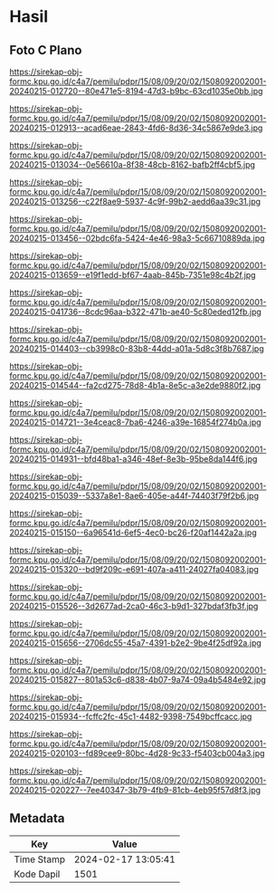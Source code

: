 # Hasil

## Foto C Plano

https://sirekap-obj-formc.kpu.go.id/c4a7/pemilu/pdpr/15/08/09/20/02/1508092002001-20240215-012720--80e471e5-8194-47d3-b9bc-63cd1035e0bb.jpg

https://sirekap-obj-formc.kpu.go.id/c4a7/pemilu/pdpr/15/08/09/20/02/1508092002001-20240215-012913--acad6eae-2843-4fd6-8d36-34c5867e9de3.jpg

https://sirekap-obj-formc.kpu.go.id/c4a7/pemilu/pdpr/15/08/09/20/02/1508092002001-20240215-013034--0e56610a-8f38-48cb-8162-bafb2ff4cbf5.jpg

https://sirekap-obj-formc.kpu.go.id/c4a7/pemilu/pdpr/15/08/09/20/02/1508092002001-20240215-013256--c22f8ae9-5937-4c9f-99b2-aedd6aa39c31.jpg

https://sirekap-obj-formc.kpu.go.id/c4a7/pemilu/pdpr/15/08/09/20/02/1508092002001-20240215-013456--02bdc6fa-5424-4e46-98a3-5c66710889da.jpg

https://sirekap-obj-formc.kpu.go.id/c4a7/pemilu/pdpr/15/08/09/20/02/1508092002001-20240215-013659--e19f1edd-bf67-4aab-845b-7351e98c4b2f.jpg

https://sirekap-obj-formc.kpu.go.id/c4a7/pemilu/pdpr/15/08/09/20/02/1508092002001-20240215-041736--8cdc96aa-b322-471b-ae40-5c80eded12fb.jpg

https://sirekap-obj-formc.kpu.go.id/c4a7/pemilu/pdpr/15/08/09/20/02/1508092002001-20240215-014403--cb3998c0-83b8-44dd-a01a-5d8c3f8b7687.jpg

https://sirekap-obj-formc.kpu.go.id/c4a7/pemilu/pdpr/15/08/09/20/02/1508092002001-20240215-014544--fa2cd275-78d8-4b1a-8e5c-a3e2de9880f2.jpg

https://sirekap-obj-formc.kpu.go.id/c4a7/pemilu/pdpr/15/08/09/20/02/1508092002001-20240215-014721--3e4ceac8-7ba6-4246-a39e-16854f274b0a.jpg

https://sirekap-obj-formc.kpu.go.id/c4a7/pemilu/pdpr/15/08/09/20/02/1508092002001-20240215-014931--bfd48ba1-a346-48ef-8e3b-95be8da144f6.jpg

https://sirekap-obj-formc.kpu.go.id/c4a7/pemilu/pdpr/15/08/09/20/02/1508092002001-20240215-015039--5337a8e1-8ae6-405e-a44f-74403f79f2b6.jpg

https://sirekap-obj-formc.kpu.go.id/c4a7/pemilu/pdpr/15/08/09/20/02/1508092002001-20240215-015150--6a96541d-6ef5-4ec0-bc26-f20af1442a2a.jpg

https://sirekap-obj-formc.kpu.go.id/c4a7/pemilu/pdpr/15/08/09/20/02/1508092002001-20240215-015320--bd9f209c-e691-407a-a411-24027fa04083.jpg

https://sirekap-obj-formc.kpu.go.id/c4a7/pemilu/pdpr/15/08/09/20/02/1508092002001-20240215-015526--3d2677ad-2ca0-46c3-b9d1-327bdaf3fb3f.jpg

https://sirekap-obj-formc.kpu.go.id/c4a7/pemilu/pdpr/15/08/09/20/02/1508092002001-20240215-015656--2706dc55-45a7-4391-b2e2-9be4f25df92a.jpg

https://sirekap-obj-formc.kpu.go.id/c4a7/pemilu/pdpr/15/08/09/20/02/1508092002001-20240215-015827--801a53c6-d838-4b07-9a74-09a4b5484e92.jpg

https://sirekap-obj-formc.kpu.go.id/c4a7/pemilu/pdpr/15/08/09/20/02/1508092002001-20240215-015934--fcffc2fc-45c1-4482-9398-7549bcffcacc.jpg

https://sirekap-obj-formc.kpu.go.id/c4a7/pemilu/pdpr/15/08/09/20/02/1508092002001-20240215-020103--fd89cee9-80bc-4d28-9c33-f5403cb004a3.jpg

https://sirekap-obj-formc.kpu.go.id/c4a7/pemilu/pdpr/15/08/09/20/02/1508092002001-20240215-020227--7ee40347-3b79-4fb9-81cb-4eb95f57d8f3.jpg


## Metadata

| Key        | Value               |
| ---------- | ------------------- |
| Time Stamp | 2024-02-17 13:05:41 |
| Kode Dapil | 1501                |



